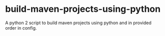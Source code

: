 # build-maven-projects-using-python
A python 2 script to build maven projects using python and in provided order in config.
